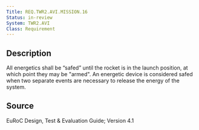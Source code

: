```yaml
---
Title: REQ.TWR2.AVI.MISSION.16
Status: in-review
System: TWR2.AVI
Class: Requirement
---
```


## Description

All energetics shall be “safed” until the rocket is in the launch position, at which point they may be "armed". An energetic device is considered safed when two separate events are necessary to release the energy of the system.

## Source

EuRoC Design, Test & Evaluation Guide; Version 4.1